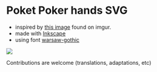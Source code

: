 # Poket Poker hands SVG

- inspired by [this image](http://i.imgur.com/XlEhEIQ.jpg) found on imgur.
- made with [Inkscape](https://inkscape.org)
- using font [warsaw-gothic](https://www.fontspace.com/kineticplasma-fonts/warsaw-gothic)

![](poker.svg)

Contributions are welcome (translations, adaptations, etc)
